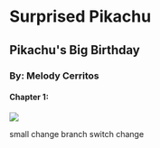 # Surprised Pikachu
## Pikachu's Big Birthday
### By: Melody Cerritos

#### Chapter 1:

<img src="https://i.kym-cdn.com/entries/icons/original/000/027/475/Screen_Shot_2018-10-25_at_11.02.15_AM.png" />

small change
branch switch change
